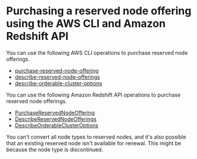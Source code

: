 # Purchasing a reserved node offering using the AWS CLI and Amazon Redshift API<a name="purchase-reserved-node-offering-apicli"></a>

You can use the following AWS CLI operations to purchase reserved node offerings\.
+ [purchase\-reserved\-node\-offering](https://docs.aws.amazon.com/cli/latest/reference/redshift/purchase-reserved-node-offering.html)
+ [describe\-reserved\-node\-offerings](https://docs.aws.amazon.com/cli/latest/reference/redshift/describe-reserved-node-offerings.html)
+ [describe\-orderable\-cluster\-options](https://docs.aws.amazon.com/cli/latest/reference/redshift/describe-orderable-cluster-options.html)

 You can use the following Amazon Redshift API operations to purchase reserved node offerings\.
+ [ PurchaseReservedNodeOffering](https://docs.aws.amazon.com/redshift/latest/APIReference/API_PurchaseReservedNodeOffering.html)
+ [DescribeReservedNodeOfferings](https://docs.aws.amazon.com/redshift/latest/APIReference/API_DescribeReservedNodeOfferings.html)
+ [DescribeOrderableClusterOptions](https://docs.aws.amazon.com/redshift/latest/APIReference/API_DescribeOrderableClusterOptions.html)

You can't convert all node types to reserved nodes, and it's also possible that an existing reserved node isn't available for renewal\. This might be because the node type is discontinued\.